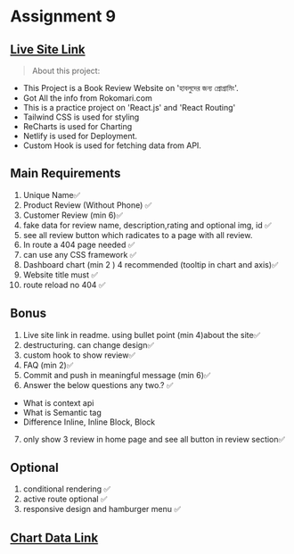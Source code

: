 # Assignment 9

## [Live Site Link](https://bookreview-assignment9-sparrowhawk.netlify.app/)

> About this project:

- This Project is a Book Review Website on 'হাবলুদের জন্য প্রোগ্রামিং'.
- Got All the info from Rokomari.com
- This is a practice project on 'React.js' and 'React Routing'
- Tailwind CSS is used for styling
- ReCharts is used for Charting
- Netlify is used for Deployment.
- Custom Hook is used for fetching data from API.

## Main Requirements

1. Unique Name✅
2. Product Review (Without Phone) ✅
3. Customer Review (min 6)✅
4. fake data for review name, description,rating and optional img, id ✅
5. see all review button which radicates to a page with all review.
6. In route a 404 page needed ✅
7. can use any CSS framework ✅
8. Dashboard chart (min 2 ) 4 recommended (tooltip in chart and axis)✅
9. Website title must ✅
10. route reload no 404 ✅

## Bonus

1. Live site link in readme. using bullet point (min 4)about the site✅
2. destructuring. can change design✅
3. custom hook to show review✅
4. FAQ (min 2)✅
5. Commit and push in meaningful message (min 6)✅
6. Answer the below questions any two.? ✅

- What is context api
- What is Semantic tag
- Difference Inline, Inline Block, Block

7. only show 3 review in home page and see all button in review section✅

## Optional

1. conditional rendering ✅
2. active route optional ✅
3. responsive design and hamburger menu ✅

## [Chart Data Link](https://raw.githubusercontent.com/ProgrammingHero1/product-analysis-website/main/data.json)

